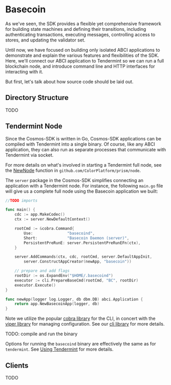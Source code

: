 # Basecoin

As we've seen, the SDK provides a flexible yet comprehensive framework for building state
machines and defining their transitions, including authenticating transactions,
executing messages, controlling access to stores, and updating the validator set.

Until now, we have focused on building only isolated ABCI applications to
demonstrate and explain the various features and flexibilities of the SDK.
Here, we'll connect our ABCI application to Tendermint so we can run a full
blockchain node, and introduce command line and HTTP interfaces for interacting with it.

But first, let's talk about how source code should be laid out.

## Directory Structure

TODO

## Tendermint Node

Since the Cosmos-SDK is written in Go, Cosmos-SDK applications can be compiled
with Tendermint into a single binary. Of course, like any ABCI application, they
can also run as separate processes that communicate with Tendermint via socket.

For more details on what's involved in starting a Tendermint full node, see the
[NewNode](https://godoc.org/github.com/ColorPlatform/prism/node#NewNode)
function in `github.com/ColorPlatform/prism/node`.

The `server` package in the Cosmos-SDK simplifies
connecting an application with a Tendermint node.
For instance, the following `main.go` file will give us a complete full node
using the Basecoin application we built:

```go
//TODO imports

func main() {
	cdc := app.MakeCodec()
	ctx := server.NewDefaultContext()

	rootCmd := &cobra.Command{
		Use:               "basecoind",
		Short:             "Basecoin Daemon (server)",
		PersistentPreRunE: server.PersistentPreRunEFn(ctx),
	}

	server.AddCommands(ctx, cdc, rootCmd, server.DefaultAppInit,
		server.ConstructAppCreator(newApp, "basecoin"))

	// prepare and add flags
	rootDir := os.ExpandEnv("$HOME/.basecoind")
	executor := cli.PrepareBaseCmd(rootCmd, "BC", rootDir)
	executor.Execute()
}

func newApp(logger log.Logger, db dbm.DB) abci.Application {
	return app.NewBasecoinApp(logger, db)
}
```

Note we utilize the popular [cobra library](https://github.com/spf13/cobra)
for the CLI, in concert with the [viper library](https://github.com/spf13/library)
for managing configuration. See our [cli library](https://github.com/tendermint/blob/master/tmlibs/cli/setup.go)
for more details.

TODO: compile and run the binary

Options for running the `basecoind` binary are effectively the same as for `tendermint`.
See [Using Tendermint](TODO) for more details.

## Clients

TODO
